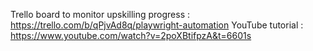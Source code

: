 Trello board to monitor upskilling progress : https://trello.com/b/qPjvAd8q/playwright-automation
YouTube tutorial : https://www.youtube.com/watch?v=2poXBtifpzA&t=6601s
